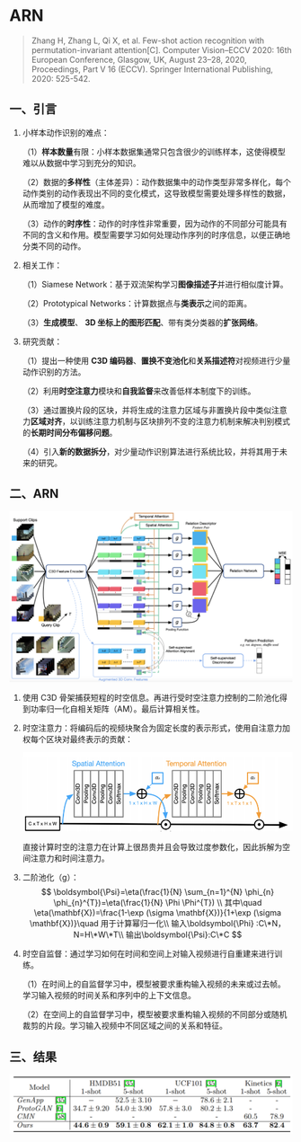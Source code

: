 # ARN

> Zhang H, Zhang L, Qi X, et al. Few-shot action recognition with permutation-invariant attention[C]. Computer Vision–ECCV 2020: 16th European Conference, Glasgow, UK, August 23–28, 2020, Proceedings, Part V 16 (ECCV). Springer International Publishing, 2020: 525-542.

## 一、引言

1. 小样本动作识别的难点：

   （1）**样本数量**有限：小样本数据集通常只包含很少的训练样本，这使得模型难以从数据中学习到充分的知识。

   （2）数据的**多样性**（主体差异）：动作数据集中的动作类型非常多样化，每个动作类别的动作表现出不同的变化模式，这导致模型需要处理多样性的数据，从而增加了模型的难度。

   （3）动作的**时序性**：动作的时序性非常重要，因为动作的不同部分可能具有不同的含义和作用。模型需要学习如何处理动作序列的时序信息，以便正确地分类不同的动作。

2. 相关工作：

   （1）Siamese Network：基于双流架构学习**图像描述子**并进行相似度计算。

   （2）Prototypical Networks：计算数据点与**类表示**之间的距离。

   （3）**生成模型**、 **3D 坐标上的图形匹配**、带有类分类器的**扩张网络**。

3. 研究贡献： 

   （1）提出一种使用 **C3D 编码器**、**置换不变池化**和**关系描述符**对视频进行少量动作识别的方法。 

   （2）利用**时空注意力**模块和**自我监督**来改善低样本制度下的训练。

   （3）通过置换片段的区块，并将生成的注意力区域与非置换片段中类似注意力**区域对齐**，以训练注意力机制与区块排列不变的注意力机制来解决判别模式的**长期时间分布偏移问题**。

   （4）引入**新的数据拆分**，对少量动作识别算法进行系统比较，并将其用于未来的研究。

## 二、ARN

![142](images/142.png)

1. 使用 C3D 骨架捕获短程的时空信息。再进行受时空注意力控制的二阶池化得到功率归一化自相关矩阵（AM）。最后计算相关性。

2. 时空注意力：将编码后的视频块聚合为固定长度的表示形式，使用自注意力加权每个区块对最终表示的贡献：

   ![143](images/143.png)

   直接计算时空的注意力在计算上很昂贵并且会导致过度参数化，因此拆解为空间注意力和时间注意力。

3. 二阶池化（g）：
   $$
   \boldsymbol{\Psi}=\eta(\frac{1}{N} \sum_{n=1}^{N} \phi_{n} 
   \phi_{n}^{T})=\eta(\frac{1}{N} \Phi \Phi^{T}) \\ 
   其中\quad \eta(\mathbf{X})=\frac{1-\exp (\sigma \mathbf{X})}{1+\exp (\sigma \mathbf{X})}\quad 用于计算幂归一化\\
输入\boldsymbol{\Phi} :C\*N，N=H\*W\*T\\
输出\boldsymbol{\Psi}:C\*C
   $$

4. 时空自监督：通过学习如何在时间和空间上对输入视频进行自重建来进行训练。

   （1）在时间上的自监督学习中，模型被要求重构输入视频的未来或过去帧。学习输入视频的时间关系和序列中的上下文信息。

   （2）在空间上的自监督学习中，模型被要求重构输入视频的不同部分或随机裁剪的片段。学习输入视频中不同区域之间的关系和特征。

## 三、结果

![144](images/144.png)
